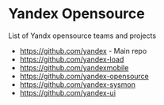 Yandex Opensource
=================

List of Yandx opensource teams and projects

 * https://github.com/yandex - Main repo
 * https://github.com/yandex-load
 * https://github.com/yandexmobile
 * https://github.com/yandex-opensource
 * https://github.com/yandex-sysmon
 * https://github.com/yandex-ui
